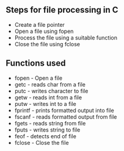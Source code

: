 ## Steps for file processing in C
<ul>
<li>Create a file pointer</li>
<li>Open a file using fopen</li>
<li>Process the file using a suitable function</li>
<li>Close the file using fclose</li>
</ul>

## Functions used
<ul>
<li>fopen - Open a file</li>
<li>getc - reads char from a file</li>
<li>putc - writes character to file</li>
<li>getw - reads int from a file</li>
<li>putw - writes int to a file</li>
<li>fprintf - prints formatted output into file</li>
<li>fscanf - reads formatted output from file</li>
<li>fgets - reads string from file</li>
<li>fputs - writes string to file</li>
<li>feof - detects end of file</li>
<li>fclose - Close the file</li>
</ul>